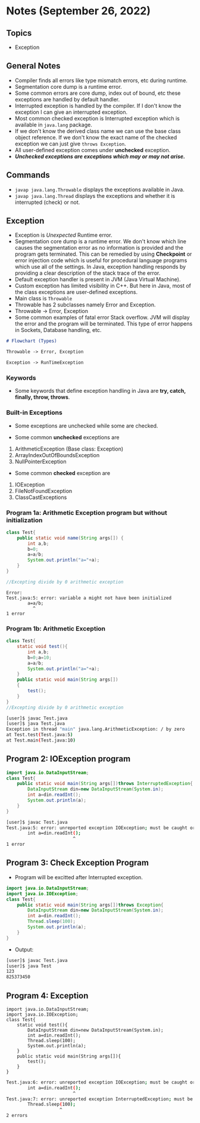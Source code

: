 # Notes (September 26, 2022)

## Topics

- Exception

## General Notes

- Compiler finds all errors like type mismatch errors, etc during runtime.
- Segmentation core dump is a runtime error.
- Some common errors are core dump, index out of bound, etc these exceptions are handled by default handler.
- Interrupted exception is handled by the compiler. If I don't know the exception I can give an interrupted exception.
- Most common checked exception is Interrupted exception which is available in `java.lang` package.
- If we don't know the derived class name we can use the base class object reference. If we don't know the exact name of the checked exception we can just give `throws Exception`.
- All user-defined exception comes under **unchecked** exception.
- **_Unchecked exceptions are exceptions which may or may not arise._**

## Commands

- `javap java.lang.Throwable` displays the exceptions available in Java.
- `javap java.lang.Thread` displays the exceptions and whether it is interrupted (check) or not.

## Exception

- Exception is _Unexpected_ Runtime error.
- Segmentation core dump is a runtime error. We don't know which line causes the segmentation error as no information is provided and the program gets terminated. This can be remedied by using **Checkpoint** or error injection code which is useful for procedural language programs which use all of the settings. In Java, exception handling responds by providing a clear description of the stack trace of the error.
- Default exception handler is present in JVM (Java Virtual Machine).
- Custom exception has limited visibility in C++. But here in Java, most of the class exceptions are user-defined exceptions.
- Main class is `Throwable`
- Throwable has 2 subclasses namely Error and Exception.
- Throwable -> Error, Exception
- Some common examples of fatal error Stack overflow. JVM will display the error and the program will be terminated. This type of error happens in Sockets, Database handling, etc.

```md
# Flowchart (Types)

Throwable -> Error, Exception

Exception -> RunTimeException
```

### Keywords

- Some keywords that define exception handling in Java are **try, catch, finally, throw, throws**.

### Built-in Exceptions

- Some exceptions are unchecked while some are checked.

- Some common **unchecked** exceptions are

1. ArithmeticException (Base class: Exception)
2. ArrayIndexOutOfBoundsException
3. NullPointerException

- Some common **checked** exception are

1. IOException
2. FileNotFoundException
3. ClassCastExceptions

### Program 1a: Arithmetic Exception program but without initialization

```java
class Test{
    public static void name(String args[]) {
        int a,b;
        b=0;
        a=a/b;
        System.out.println("a="+a);
    }
}

//Excepting divide by 0 arithmetic exception
```

```text
Error:
Test.java:5: error: variable a might not have been initialized
        a=a/b;
          ^
1 error
```

### Program 1b: Arithmetic Exception

```java
class Test{
    static void test(){
        int a,b;
        b=0;a=10;
        a=a/b;
        System.out.println("a="+a);
    }
    public static void main(String args[]) 
    {
        test();
    }
}
//Excepting divide by 0 arithmetic exception
```

```bash
[user]$ javac Test.java
[user]$ java Test.java
Exception in thread "main" java.lang.ArithmeticException: / by zero
at Test.test(Test.java:5)
at Test.main(Test.java:10)
```

## Program 2: IOException program

```java
import java.io.DataInputStream;
class Test{
    public static void main(String args[])throws InterruptedException{
        DataInputStream din=new DataInputStream(System.in);
        int a=din.readInt();
        System.out.println(a);
    }
}
```

```bash
[user]$ javac Test.java
Test.java:5: error: unreported exception IOException; must be caught or declared to be thrown
        int a=din.readInt();
                         ^
1 error
```

## Program 3: Check Exception Program

- Program will be excitted after Interrupted exception.

```java
import java.io.DataInputStream;
import java.io.IOException;
class Test{
    public static void main(String args[])throws Exception{
        DataInputStream din=new DataInputStream(System.in);
        int a=din.readInt();
        Thread.sleep(100);
        System.out.println(a);
    }
}
```

- Output:

```bash
[user]$ javac Test.java
[user]$ java Test
123
825373450
```

## Program 4: Exception

```javac
import java.io.DataInputStream;
import java.io.IOException;
class Test{
    static void test(){
        DataInputStream din=new DataInputStream(System.in);
        int a=din.readInt();
        Thread.sleep(100);
        System.out.println(a);
    }
    public static void main(String args[]){
        test();
    }
}
```

```bash
Test.java:6: error: unreported exception IOException; must be caught or declared to be thrown
        int a=din.readInt();
                         ^
Test.java:7: error: unreported exception InterruptedException; must be caught or declared to be thrown
        Thread.sleep(100);
                    ^
2 errors
```
